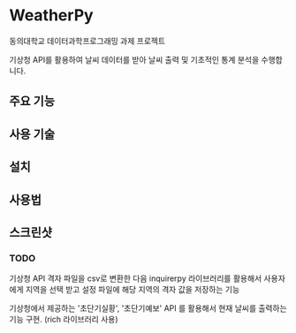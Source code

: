 # WeatherPy

동의대학교 데이터과학프로그래밍 과제 프로젝트

기상청 API를 활용하여 날씨 데이터를 받아 날씨 출력 및 기초적인 통계 분석을 수행합니다.

## 주요 기능

## 사용 기술

## 설치

## 사용법

## 스크린샷

### TODO

기상청 API 격자 파일을 csv로 변환한 다음 inquirerpy 라이브러리를 활용해서 사용자에게 지역을 선택 받고 설정 파일에 해당 지역의 격자 값을 저장하는 기능

기상청에서 제공하는 '초단기실황', '초단기예보' API 를 활용해서 현재 날씨를 출력하는 기능 구현. (rich 라이브러리 사용)

